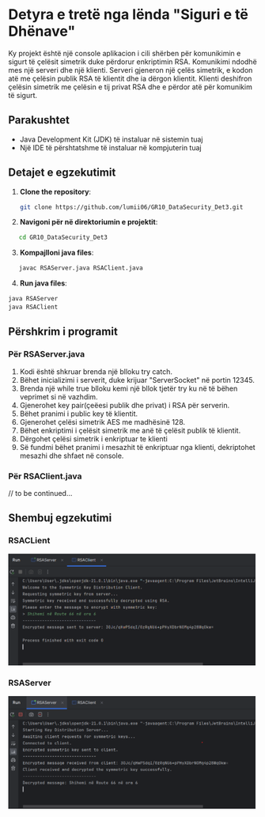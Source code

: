 # Detyra e tretë nga lënda "Siguri e të Dhënave"

Ky projekt është një console aplikacion i cili shërben për komunikimin e sigurt të çelësit simetrik duke përdorur enkriptimin RSA. Komunikimi ndodhë mes një serveri dhe një klienti. Serveri gjeneron një çelës simetrik, e kodon atë me çelësin publik RSA të klientit dhe ia dërgon klientit. Klienti deshifron çelësin simetrik me çelësin e tij privat RSA dhe e përdor atë për komunikim të sigurt.

## Parakushtet

- Java Development Kit (JDK) të instaluar në sistemin tuaj
- Një IDE të përshtatshme të instaluar në kompjuterin tuaj

## Detajet e egzekutimit

1. **Clone the repository**:

   ```bash
   git clone https://github.com/lumii06/GR10_DataSecurity_Det3.git
2. **Navigoni për në direktoriumin e projektit**:

```bash
   cd GR10_DataSecurity_Det3
```
3. **Kompajlloni java files**:

```bash
   javac RSAServer.java RSAClient.java
```
4. **Run java files**:

```bash
java RSAServer
java RSAClient
```
## Përshkrim i programit

### Për RSAServer.java
1. Kodi është shkruar brenda një blloku try catch.
2. Bëhet inicializimi i serverit, duke krijuar "ServerSocket" në portin 12345.
3. Brenda një while true blloku kemi një bllok tjetër try ku në të bëhen veprimet si në vazhdim.
4. Gjenerohet key pair(çeëesi publik dhe privat) i RSA për serverin.
5. Bëhet pranimi i public key të klientit.
6. Gjenerohet çelësi simetrik AES me madhësinë 128.
7. Bëhet enkriptimi i çelësit simetrik me anë të çelësit publik të klientit.
8. Dërgohet çelësi simetrik i enkriptuar te klienti
9. Së fundmi bëhet pranimi i mesazhit të enkriptuar nga klienti, dekriptohet mesazhi dhe shfaet në console.
    
### Për RSAClient.java
// to be continued...


## Shembuj egzekutimi
### RSACLient
<img src="Images/Client.png" alt="Egzekutimi i Klientit" width="500">

### RSAServer
<img src="Images/Server.png" alt="Egzekutimi i Serverit" width="500">
